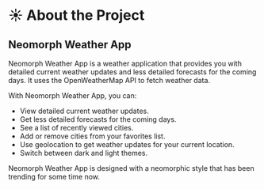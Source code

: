 # ☀️ About the Project

## Neomorph Weather App

Neomorph Weather App is a weather application that provides you with detailed current weather updates and less detailed forecasts for the coming days. It uses the OpenWeatherMap API to fetch weather data.

With Neomorph Weather App, you can:

- View detailed current weather updates.
- Get less detailed forecasts for the coming days.
- See a list of recently viewed cities.
- Add or remove cities from your favorites list.
- Use geolocation to get weather updates for your current location.
- Switch between dark and light themes.

Neomorph Weather App is designed with a neomorphic style that has been trending for some time now.
